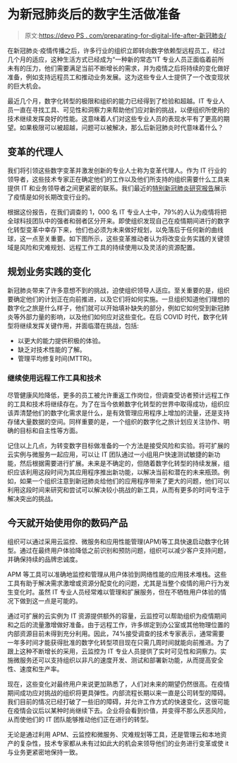 # 为新冠肺炎后的数字生活做准备

> 原文:[https://devo PS . com/preparating-for-digital-life-after-新冠肺炎/](https://devops.com/preparing-for-digital-life-after-covid-19/)

在新冠肺炎·疫情传播之后，许多行业的组织立即转向数字依赖型远程员工，经过几个月的适应，这种生活方式已经成为“一种新的常态”IT 专业人员正面临着前所未有的压力，他们需要满足当前不断增长的需求，并为疫情之后将持续的变化做好准备，例如支持远程员工和推动业务发展。这为这些专业人士提供了一个改变现状的巨大机会。

最近几个月，数字化转型的极限和组织的能力已经得到了检验和超越。IT 专业人员一直在寻找工具、可见性和洞察力来帮助他们应对新的挑战，以便组织所使用的技术继续发挥良好的性能。这意味着人们对这些专业人员的表现水平有了更高的期望。如果极限可以被超越，问题可以被解决，那么后新冠肺炎时代意味着什么？

## 变革的代理人

我们将引领这些数字变革并激发创新的专业人士称为变革代理人。作为 IT 行业的领导者，这些技术专家正在确定他们的工作以及他们所支持的组织需要什么工具来提供 IT 和业务领导者之间更紧密的联系。我们最近的[特别新冠肺炎研究报告](https://www.appdynamics.com/blog/news/agents-of-transformation-report-2020/)展示了疫情是如何长期改变行业的。

根据这份报告，在我们调查的 1，000 名 IT 专业人士中，79%的人认为疫情将把全球科技团队中的强者和弱者区分开来。即使组织发现自己在疫情期间进行的数字化转型变革中幸存下来，他们也必须为未来做好规划，以免落后于任何新的曲线球，这一点至关重要。如下图所示，这些变革推动者认为将改变业务实践的关键领域是风险和灾难规划、远程工作工具的持续使用以及灵活的资源配置。

## 规划业务实践的变化

新冠肺炎带来了许多意想不到的挑战，迫使组织领导人适应。至关重要的是，组织要确定他们的计划正在向前推进，以及它们将如何实施。一旦组织知道他们理想的数字化之旅是什么样子，他们就可以开始填补缺失的部分，例如它如何受到新冠肺炎等外部力量的影响，以及他们如何应对这些变化。在后 COVID 时代，数字化转型将继续发挥关键作用，并面临潜在挑战，包括:

*   以更大的能力提供积极的体验。
*   缺乏对技术性能的了解。
*   管理平均修复时间(MTTR)。

### 继续使用远程工作工具和技术

尽管健康风险降低，更多的员工被允许重返工作岗位，但调查受访者预计远程工作的工具和技术将继续存在。为了在当今依赖数字化转型的世界中取得成功，组织应该弄清楚他们的数字化需求是什么，是有效管理应用程序上增加的流量，还是支持存储大量数据的空间。同样重要的是，一个组织的数字化之旅计划应关注协作、明确的目标和自主性等方面。

记住以上几点，为转变数字目标做准备的一个方法是接受风险和实验。将可扩展的云实例与微服务一起应用，可以让 IT 团队通过一小组用户快速测试敏捷的新功能，然后根据需要进行扩展。未来是不确定的，但随着数字化转型的持续发展，组织应该利用这段时间为其应用程序推出新功能，以解决当前和潜在的未来瓶颈。例如，如果一个组织注意到新冠肺炎给他们的应用程序带来了更大的问题，他们可以利用这段时间来研究和尝试可以解决较小挑战的新工具，从而有更多的时间专注于解决突出的挑战。

## 今天就开始使用你的数码产品

组织可以通过采用云监控、微服务和应用性能管理(APM)等工具快速启动数字化转型。通过在最终用户体验降低之前识别和预防问题，组织可以减少客户支持问题，并确保持续的品牌忠诚度。

APM 等工具可以准确地监控和管理从用户体验到网络性能的应用技术堆栈。这些工具有助于解决需求激增或资源分配变化的问题，尤其是当整个疫情的用户行为发生变化时。虽然 IT 专业人员经常难以管理和扩展服务，但在不牺牲用户体验的情况下做到这一点是可能的。

通过可扩展的云实例为 IT 资源提供额外的容量，云监控可以帮助组织为疫情期间和之后的流量激增做好准备。由于远程工作，许多绑定到办公室或其他物理位置的内部资源目前未得到充分利用。因此，74%接受调查的技术专家表示，通常需要一年多时间才能获得批准的数字化转型项目现在只需几周时间就能向前推进。为了跟上这种不断增长的采用，云监控为 IT 专业人员提供了实时可见性和洞察力。实施微服务还可以支持组织以非凡的速度开发、测试和部署新功能，从而提高安全性、速度和生产率。

现在，这些变化对最终用户来说更加熟悉了，人们对未来的期望仍然很高。在疫情期间成功应对挑战的组织将更具弹性。内部流程长期以来一直是公司转型的障碍。我们目前的情况已经打破了一些旧的障碍，并允许工作方式的快速变化，这很可能在疫情会议后以某种时尚继续下去。企业将会看到价值，并变得不那么厌恶风险，从而使他们的 IT 团队能够推动他们正在进行的转型。

无论是通过利用 APM、云监控和微服务、灾难规划等工具，还是管理云和本地资产的复杂性，技术专家都从未有过如此大的机会来领导他们的业务进行变革或使 it 与业务更紧密地保持一致。
